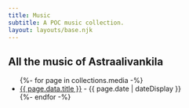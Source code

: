 ```yaml
---
title: Music
subtitle: A POC music collection.
layout: layouts/base.njk
---
```



## All the music of Astraalivankila

   <ul class="listing">
         {%- for page in collections.media -%}
          <li>
          <a href="{{ page.url }}">{{ page.data.title }}</a> -
          <time datetime="{{ page.date }}">{{ page.date | dateDisplay }}</time>
          </li>
          {%- endfor -%}
       </ul>




